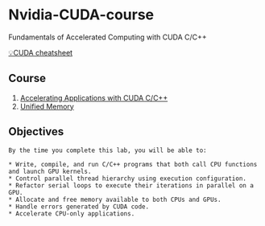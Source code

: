 # Nvidia-CUDA-course
 Fundamentals of Accelerated Computing with CUDA C/C++
 
 [💡CUDA cheatsheet](./cuda_cheatsheet.md)
 
 ## Course
 1. [Accelerating Applications with CUDA C/C++](AC_CUDA_C.ipynb)
 2. [Unified Memory](Unified%20Memory.ipynb)

## Objectives
	By the time you complete this lab, you will be able to:

	* Write, compile, and run C/C++ programs that both call CPU functions and launch GPU kernels.
	* Control parallel thread hierarchy using execution configuration.
	* Refactor serial loops to execute their iterations in parallel on a GPU.
	* Allocate and free memory available to both CPUs and GPUs.
	* Handle errors generated by CUDA code.
	* Accelerate CPU-only applications.
